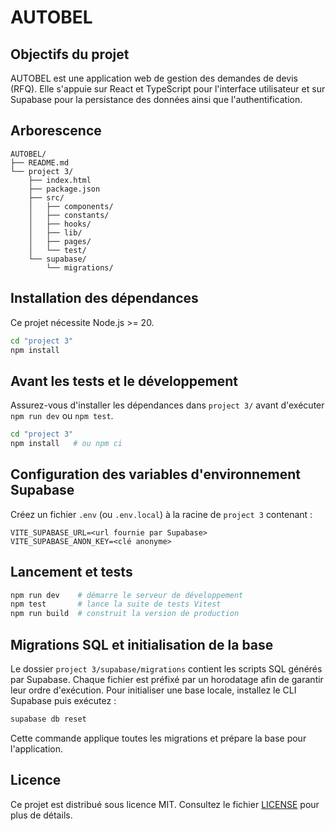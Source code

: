 # AUTOBEL

## Objectifs du projet

AUTOBEL est une application web de gestion des demandes de devis (RFQ). Elle s'appuie sur React et TypeScript pour l'interface utilisateur et sur Supabase pour la persistance des données ainsi que l'authentification.

## Arborescence

```
AUTOBEL/
├── README.md
└── project 3/
    ├── index.html
    ├── package.json
    ├── src/
    │   ├── components/
    │   ├── constants/
    │   ├── hooks/
    │   ├── lib/
    │   ├── pages/
    │   └── test/
    └── supabase/
        └── migrations/
```

## Installation des dépendances

Ce projet nécessite Node.js >= 20.

```bash
cd "project 3"
npm install
```

## Avant les tests et le développement

Assurez-vous d'installer les dépendances dans `project 3/` avant d'exécuter `npm run dev` ou `npm test`.

```bash
cd "project 3"
npm install   # ou npm ci
```

## Configuration des variables d'environnement Supabase

Créez un fichier `.env` (ou `.env.local`) à la racine de `project 3` contenant :

```
VITE_SUPABASE_URL=<url fournie par Supabase>
VITE_SUPABASE_ANON_KEY=<clé anonyme>
```

## Lancement et tests

```bash
npm run dev    # démarre le serveur de développement
npm test       # lance la suite de tests Vitest
npm run build  # construit la version de production
```

## Migrations SQL et initialisation de la base

Le dossier `project 3/supabase/migrations` contient les scripts SQL générés par Supabase. Chaque fichier est préfixé par un horodatage afin de garantir leur ordre d'exécution. Pour initialiser une base locale, installez le CLI Supabase puis exécutez :

```bash
supabase db reset
```

Cette commande applique toutes les migrations et prépare la base pour l'application.

## Licence

Ce projet est distribué sous licence MIT. Consultez le fichier [LICENSE](LICENSE)
pour plus de détails.
